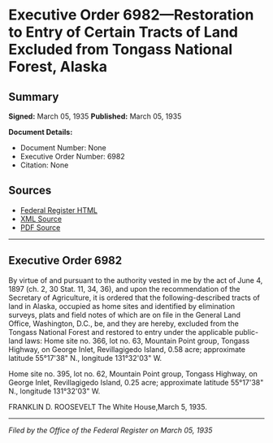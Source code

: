 # Executive Order 6982—Restoration to Entry of Certain Tracts of Land Excluded from Tongass National Forest, Alaska

## Summary

**Signed:** March 05, 1935
**Published:** March 05, 1935

**Document Details:**
- Document Number: None
- Executive Order Number: 6982
- Citation: None

## Sources
- [Federal Register HTML](https://www.presidency.ucsb.edu/documents/executive-order-6982-restoration-entry-certain-tracts-land-excluded-from-tongass-national)
- [XML Source](None)
- [PDF Source](None)

---

## Executive Order 6982

By virtue of and pursuant to the authority vested in me by the act of June 4, 1897 (ch. 2, 30 Stat. 11, 34, 36), and upon the recommendation of the Secretary of Agriculture, it is ordered that the following-described tracts of land in Alaska, occupied as home sites and identified by elimination surveys, plats and field notes of which are on file in the General Land Office, Washington, D.C., be, and they are hereby, excluded from the Tongass National Forest and restored to entry under the applicable public-land laws:
Home site no. 366, lot no. 63, Mountain Point group, Tongass Highway, on George Inlet, Revillagigedo Island, 0.58 acre; approximate latitude 55°17'38" N., longitude 131°32'03" W.

Home site no. 395, lot no. 62, Mountain Point group, Tongass Highway, on George Inlet, Revillagigedo Island, 0.25 acre; approximate latitude 55°17'38" N., longitude 131°32'03" W.

FRANKLIN D. ROOSEVELT
The White House,March 5, 1935.

---

*Filed by the Office of the Federal Register on March 05, 1935*
